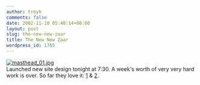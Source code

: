 ```yaml
---
author: troyh
comments: false
date: 2002-11-10 05:40:14+00:00
layout: post
slug: the-new-new-zaar
title: The New New Zaar
wordpress_id: 1765
---
```


[![masthead_01.jpg](http://fumweb/MT/archives/masthead_01.jpg)](http://www.recipezaar.com)  
Launched new site design tonight at 7:30.  A week's worth of very very hard work is over.  So far they love it: [1](http://www.recipezaar.com/bb/viewtopic.zsp?t=20526&18) & [2](http://www.recipezaar.com/bb/viewtopic.zsp?t=20525&15).
